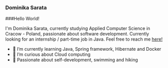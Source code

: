 ### Dominika Sarata

[1]: https://www.linkedin.com/in/dominika-sarata/

###Hello World! 

I'm Dominika Sarata, currently studying Applied Computer Science in Cracow - Poland, passionate about software development.
Currently looking for an internship / part-time job in Java. Feel free to reach me [here!](https://www.linkedin.com/in/dominika-sarata/)

- 🌱 I’m currently learning Java, Spring framework, Hibernate and Docker
- 🌱 I’m curious about Cloud computing 
- 🌱 Passionate about self-development, swimming and hiking 

